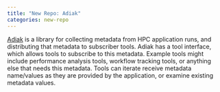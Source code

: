 ```yaml
---
title: "New Repo: Adiak"
categories: new-repo
---
```


[Adiak](https://github.com/LLNL/Adiak) is a library for collecting metadata from HPC application runs, and distributing that metadata to subscriber tools. Adiak has a tool interface, which allows tools to subscribe to this metadata. Example tools might include performance analysis tools, workflow tracking tools, or anything else that needs this metadata. Tools can iterate receive metadata name/values as they are provided by the application, or examine existing metadata values.
